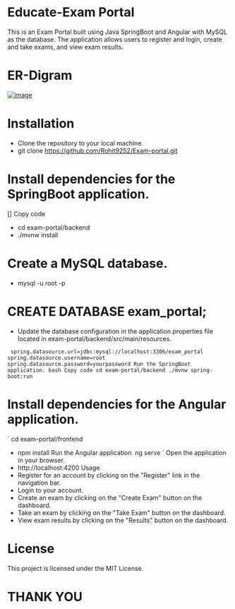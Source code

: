 # Educate-Exam Portal
This is an Exam Portal built using Java SpringBoot and Angular with MySQL as the database. The application allows users to register and login, create and take exams, and view exam results.

# ER-Digram
[![image](https://www.linkpicture.com/q/exam_1.png)](https://www.linkpicture.com/view.php?img=LPic640053e4be9051605785365)

# Installation
  * Clone the repository to your local machine.
  * git clone https://github.com/Rohit9252/Exam-portal.git

# Install dependencies for the SpringBoot application.

 [] Copy code
 * cd exam-portal/backend
 * ./mvnw install
# Create a MySQL database.
 * mysql -u root -p
 
# CREATE DATABASE exam_portal;
 * Update the database configuration in the application.properties file located in exam-portal/backend/src/main/resources.

  `  spring.datasource.url=jdbc:mysql://localhost:3306/exam_portal
    spring.datasource.username=root
    spring.datasource.password=yourpassword
    Run the SpringBoot application.
    bash
    Copy code
    cd exam-portal/backend
    ./mvnw spring-boot:run  `
    
# Install dependencies for the Angular application.

` cd exam-portal/frontend
* npm install
Run the Angular application. 
ng serve `
Open the application in your browser.
 * http://localhost:4200
Usage
 * Register for an account by clicking on the "Register" link in the navigation bar.
 * Login to your account.
 * Create an exam by clicking on the "Create Exam" button on the dashboard.
 * Take an exam by clicking on the "Take Exam" button on the dashboard.
  * View exam results by clicking on the "Results" button on the dashboard.


# License
This project is licensed under the MIT License.

# THANK YOU 
